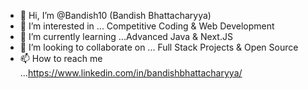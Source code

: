 - 👋 Hi, I’m @Bandish10 (Bandish Bhattacharyya)
- 👀 I’m interested in ... Competitive Coding & Web Development 
- 🌱 I’m currently learning ...Advanced Java & Next.JS
- 💞️ I’m looking to collaborate on ... Full Stack Projects & Open Source
- 📫 How to reach me ...https://www.linkedin.com/in/bandishbhattacharyya/

<!---
Bandish10/Bandish10 is a ✨ special ✨ repository because its `README.md` (this file) appears on your GitHub profile.
You can click the Preview link to take a look at your changes.
--->
 
